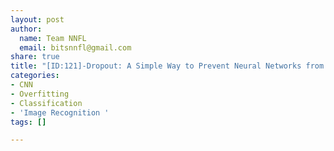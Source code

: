 ```yaml
---
layout: post
author:
  name: Team NNFL
  email: bitsnnfl@gmail.com
share: true
title: "[ID:121]-Dropout: A Simple Way to Prevent Neural Networks from Overfitting"
categories:
- CNN
- Overfitting
- Classification
- 'Image Recognition '
tags: []

---
```

